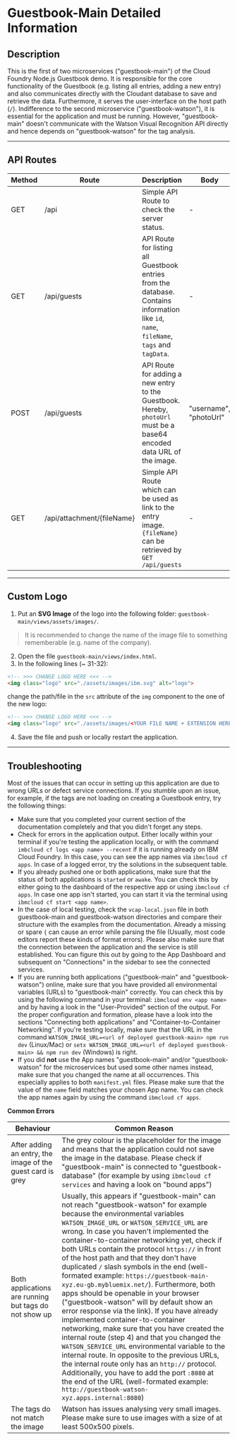 # Guestbook-Main Detailed Information

## Description
This is the first of two microservices ("guestbook-main") of the Cloud Foundry Node.js Guestbook demo. It is responsible for the core functionality of the Guestbook (e.g. listing all entries, adding a new entry) and also communicates directly with the Cloudant database to save and retrieve the data. Furthermore, it serves the user-interface on the host path (`/`).
Indifference to the second microservice ("guestbook-watson"), it is essential for the application and must be running. However, "guestbook-main" doesn't communicate with the Watson Visual Recognition API directly and hence depends on "guestbook-watson" for the tag analysis.

___
## API Routes

Method | Route | Description | Body
--- | --- | --- | ---
GET | /api | Simple API Route to check the server status. | -
GET | /api/guests | API Route for listing all Guestbook entries from the database. Contains information like `id`, `name`, `fileName`, `tags` and `tagData`. | -
POST | /api/guests | API Route for adding a new entry to the Guestbook. Hereby, `photoUrl` must be a base64 encoded data URL of the image. | "username", "photoUrl"
GET | /api/attachment/{fileName} | Simple API Route which can be used as link to the entry image. `{fileName}` can be retrieved by `GET /api/guests` | -

___
## Custom Logo

1) Put an **SVG Image** of the logo into the following folder: `guestbook-main/views/assets/images/`.

> It is recommended to change the name of the image file to something rememberable (e.g. name of the company).

2) Open the file `guestbook-main/views/index.html`.
3) In the following lines (~ 31-32):

```html
<!-- >>> CHANGE LOGO HERE <<< -->  
<img class="logo" src="./assets/images/ibm.svg" alt="logo">
```

change the path/file in the `src` attribute of the `img` component to the one of the new logo:

```html
<!-- >>> CHANGE LOGO HERE <<< -->  
<img class="logo" src="./assets/images/<YOUR FILE NAME + EXTENSION HERE>" alt="logo">
```

4) Save the file and push or locally restart the application.

___

## Troubleshooting

Most of the issues that can occur in setting up this application are due to wrong URLs or defect service connections. If you stumble upon an issue, for example, if the tags are not loading on creating a Guestbook entry, try the following things:

- Make sure that you completed your current section of the documentation completely and that you didn't forget any steps.
- Check for errors in the application output. Either locally within your terminal if you're testing the application locally, or with the command `imbcloud cf logs <app name> --recent` if it is running already on IBM Cloud Foundry. In this case, you can see the app names via `ibmcloud cf apps`. In case of a logged error, try the solutions in the subsequent table.
- If you already pushed one or both applications, make sure that the status of both applications is `started` or `awake`. You can check this by either going to the dashboard of the respective app or using `ibmcloud cf apps`. In case one app isn't started, you can start it via the terminal using `ibmcloud cf start <app name>`.
- In the case of local testing, check the `vcap-local.json` file in both guestbook-main and guestbook-watson directories and compare their structure with the examples from the documentation. Already a missing or spare `{` can cause an error while parsing the file (Usually, most code editors report these kinds of format errors). Please also make sure that the connection between the application and the service is still established. You can figure this out by going to the App Dashboard and subsequent on "Connections" in the sidebar to see the connected services.
- If you are running both applications ("guestbook-main" and "guestbook-watson") online, make sure that you have provided all environmental variables (URLs) to "guestbook-main" correctly. You can check this by using the following command in your terminal: `ibmcloud env <app name>` and by having a look in the "User-Provided" section of the output. For the proper configuration and formation, please have a look into the sections "Connecting both applications" and "Container-to-Container Networking". If you're testing locally, make sure that the URL in the command `WATSON_IMAGE_URL=<url of deployed guestbook-main> npm run dev` (Linux/Mac) or `setx WATSON_IMAGE_URL=<url of deployed guestbook-main> && npm run dev` (Windows) is right.
- If you did **not** use the App names "guestbook-main" and/or "guestbook-watson" for the microservices but used some other names instead, make sure that you changed the name at all occurrences. This especially applies to both `manifest.yml` files. Please make sure that the value of the `name` field matches your chosen App name. You can check the app names again by using the command `ibmcloud cf apps`.

**Common Errors**

Behaviour | Common Reason
--- | ---
After adding an entry, the image of the guest card is grey | The grey colour is the placeholder for the image and means that the application could not save the image in the database. Please check if "guestbook-main" is connected to "guestbook-database" (for example by using `ibmcloud cf services` and having a look on "bound apps")
Both applications are running but tags do not show up | Usually, this appears if "guestbook-main" can not reach "guestbook-watson" for example because the environmental variables `WATSON_IMAGE_URL` or `WATSON_SERVICE_URL` are wrong. In case you haven't implemented the container-to-container networking yet, check if both URLs contain the protocol `https://` in front of the host path and that they don't have duplicated `/` slash symbols in the end (well-formated example: `https://guestbook-main-xyz.eu-gb.mybluemix.net/`). Furthermore, both apps should be openable in your browser ("guestbook-watson" will by default show an error response via the link). If you have already implemented container-to-container networking, make sure that you have created the internal route (step 4) and that you changed the `WATSON_SERVICE_URL` environmental variable to the internal route. In opposite to the previous URLs, the internal route only has an `http://` protocol. Additionally, you have to add the port `:8080` at the end of the URL (well-formated example: `http://guestbook-watson-xyz.apps.internal:8080`)
The tags do not match the image | Watson has issues analysing very small images. Please make sure to use images with a size of at least 500x500 pixels.
